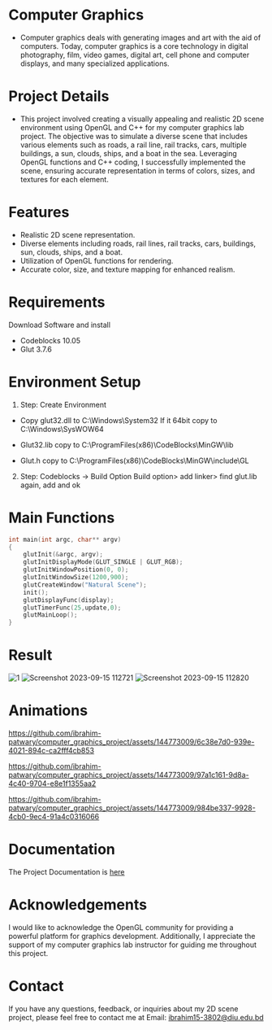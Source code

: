 # Computer Graphics 
- Computer graphics deals with generating images and art with the aid of computers. Today, computer graphics is a core technology in digital photography, film, video games, digital art, cell phone and computer displays, and many specialized applications. 
# Project Details
- This project involved creating a visually appealing and realistic 2D scene environment using OpenGL and C++ for my computer graphics lab project. The objective was to simulate a diverse scene that includes various elements such as roads, a rail line, rail tracks, cars, multiple buildings, a sun, clouds, ships, and a boat in the sea. Leveraging OpenGL functions and C++ coding, I successfully implemented the scene, ensuring accurate representation in terms of colors, sizes, and textures for each element.
# Features
- Realistic 2D scene representation.
- Diverse elements including roads, rail lines, rail tracks, cars, buildings, sun, clouds, ships, and a boat.  
- Utilization of OpenGL functions for rendering.  
- Accurate color, size, and texture mapping for enhanced realism.  
# Requirements
Download Software and install 
-	Codeblocks 10.05
-	Glut 3.7.6
# Environment Setup
1)	Step: Create Environment
-	Copy glut32.dll to C:\Windows\System32
If it 64bit copy to C:\Windows\SysWOW64

-	Glut32.lib copy to
C:\ProgramFiles(x86)\CodeBlocks\MinGW\lib

-	Glut.h copy to C:\ProgramFiles(x86)\CodeBlocks\MinGW\include\GL

2)	Step: Codeblocks -> Build Option
           Build option> add linker> find glut.lib again, add and ok   

# Main Functions
```cpp
int main(int argc, char** argv)
{
    glutInit(&argc, argv);
    glutInitDisplayMode(GLUT_SINGLE | GLUT_RGB);
    glutInitWindowPosition(0, 0);
    glutInitWindowSize(1200,900);
    glutCreateWindow("Natural Scene");
    init();
    glutDisplayFunc(display);
    glutTimerFunc(25,update,0);
    glutMainLoop();
}

```
# Result
![1](https://github.com/ibrahim-patwary/computer_graphics_project/assets/144773009/33aaec3f-e9e5-4f49-8cb5-b2603df74fb4)
![Screenshot 2023-09-15 112721](https://github.com/ibrahim-patwary/computer_graphics_project/assets/144773009/ff5bbe74-56db-4b9f-b8b5-7c546a67d817)
![Screenshot 2023-09-15 112820](https://github.com/ibrahim-patwary/computer_graphics_project/assets/144773009/0f7cb39f-6216-47b0-8754-c84ab0350428)


# Animations
https://github.com/ibrahim-patwary/computer_graphics_project/assets/144773009/6c38e7d0-939e-4021-894c-ca2fff4cb853


https://github.com/ibrahim-patwary/computer_graphics_project/assets/144773009/97a1c161-9d8a-4c40-9704-e8e1f1355aa2



https://github.com/ibrahim-patwary/computer_graphics_project/assets/144773009/984be337-9928-4cb0-9ec4-91a4c0316066


# Documentation
The Project Documentation is [here](https://rb.gy/ol5s7)
# Acknowledgements
I would like to acknowledge the OpenGL community for providing a powerful platform for graphics development. Additionally, I appreciate the support of my computer graphics lab instructor for guiding me throughout this project.
# Contact 
If you have any questions, feedback, or inquiries about my 2D scene project, please feel free to contact me at Email: ibrahim15-3802@diu.edu.bd
